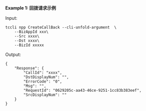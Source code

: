 **Example 1: 回拨请求示例**



Input: 

```
tccli npp CreateCallBack --cli-unfold-argument  \
    --BizAppId xxx\
    --Src xxxx\
    --Dst xxxx\
    --BizId xxxxx
```

Output: 
```
{
    "Response": {
        "CallId": "xxxx",
        "DstDisplayNum": "",
        "ErrorCode": "0",
        "Msg": "",
        "RequestId": "0629205c-aa43-46ce-9251-1cc83b383eef",
        "SrcDisplayNum": ""
    }
}
```

